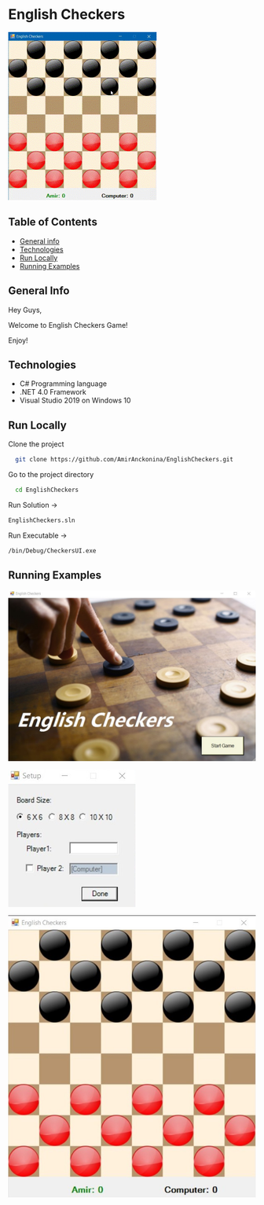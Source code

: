 
# English Checkers

![App Screenshot](https://github.com/AmirAnckonina/EnglishCheckers/blob/4d492cc79ecbf3243040dc1aeeffd46aeb9bf0ff/AdditionalPictures/reSizedGif.gif)

## Table of Contents
* [General info](#general-info)
* [Technologies](#technologies)
* [Run Locally](#run-locally)
* [Running Examples](#running-examples)

## General Info
Hey Guys,

Welcome to English Checkers Game!

Enjoy!

## Technologies
- C# Programming language 
- .NET 4.0 Framework
- Visual Studio 2019 on Windows 10

## Run Locally

Clone the project

```bash
  git clone https://github.com/AmirAnckonina/EnglishCheckers.git
```

Go to the project directory

```bash
  cd EnglishCheckers
```

Run Solution ->
```bash
EnglishCheckers.sln
```

Run Executable ->
```bash
/bin/Debug/CheckersUI.exe
```

## Running Examples



![App Screenshot](https://github.com/AmirAnckonina/EnglishCheckers/blob/4d492cc79ecbf3243040dc1aeeffd46aeb9bf0ff/AdditionalPictures/FormStart.jpg)


![App Screenshot](https://github.com/AmirAnckonina/EnglishCheckers/blob/4d492cc79ecbf3243040dc1aeeffd46aeb9bf0ff/AdditionalPictures/FormSetup.jpg)


![App Screenshot](https://github.com/AmirAnckonina/EnglishCheckers/blob/4d492cc79ecbf3243040dc1aeeffd46aeb9bf0ff/AdditionalPictures/FormGame.jpg)

